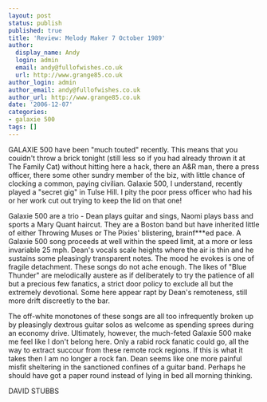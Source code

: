 ```yaml
---
layout: post
status: publish
published: true
title: 'Review: Melody Maker 7 October 1989'
author:
  display_name: Andy
  login: admin
  email: andy@fullofwishes.co.uk
  url: http://www.grange85.co.uk
author_login: admin
author_email: andy@fullofwishes.co.uk
author_url: http://www.grange85.co.uk
date: '2006-12-07'
categories:
- galaxie 500
tags: []
---
```

GALAXIE 500 have been "much touted" recently. This means that you couidn't
throw a brick tonight (still less so if you had already thrown it at The
Family Cat) without hitting here a hack, there an A&R man, there a press
officer, there some other sundry member of the biz, with little chance of
clocking a common, paying civilian. Galaxie 500, I understand, recently played
a "secret gig" in Tulse Hill. I pity the poor press officer who had his or her
work cut out trying to keep the lid on that one!

Galaxie 500 are a trio - Dean plays guitar and sings, Naomi plays bass and
sports a Mary Quant haircut. They are a Boston band but have inherited little
of either Throwing Muses or The Pixies' blistering, brainf\*\*\*ed pace. A
Galaxie 500 song proceeds at well within the speed limit, at a more or less
invariable 25 mph. Dean's vocals scale heights where the air is thin and he
sustains some pleasingly transparent notes. The mood he evokes is one of
fragile detachment. These songs do not ache enough. The likes of "Blue
Thunder" are melodically austere as if deliberately to try the patience of all
but a precious few fanatics, a strict door policy to exclude all but the
extremely devotional. Some here appear rapt by Dean's remoteness, still more
drift discreetly to the bar.

The off-white monotones of these songs are all too infrequently broken up by
pleasingly dextrous guitar solos as welcome as spending sprees during an
economy drive. Ultimately, however, the much-feted Galaxie 500 make me feel
like I don't belong here. Only a rabid rock fanatic could go, all the way to
extract succour from these remote rock regions. If this is what it takes then
I am no longer a rock fan. Dean seems like one more painful misfit sheltering
in the sanctioned confines of a guitar band. Perhaps he should have got a
paper round instead of lying in bed all morning thinking.

DAVID STUBBS

